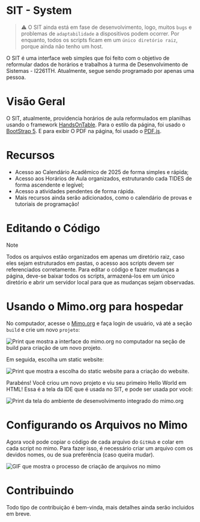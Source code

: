 # SIT - System
> ⚠️ O SIT ainda está em fase de desenvolvimento, logo, muitos `bugs` e problemas de `adaptabilidade` a dispositivos podem ocorrer.
> Por enquanto, todos os scripts ficam em um `único diretório raiz`, porque ainda não tenho um host.

O SIT é uma interface web simples que foi feito com o objetivo de reformular dados de horários e trabalhos à turma de Desenvolvimento de Sistemas - I2261TH. Atualmente, segue sendo programado por apenas uma pessoa.

# Visão Geral
O SIT, atualmente, providencia horários de aula reformulados em planilhas usando o framework [HandsOnTable](https://handsontable.com/). Para o estilo da página, foi usado o [BootStrap 5](https://getbootstrap.com/). E para exibir O PDF na página, foi usado o [PDF.js](https://mozilla.github.io/pdf.js/).

# Recursos
- Acesso ao Calendário Acadêmico de 2025 de forma simples e rápida;
- Acesso aos Horários de Aula organizados, estruturando cada TIDES de forma ascendente e legível;
- Acesso a atividades pendentes de forma rápida.
- Mais recursos ainda serão adicionados, como o calendário de provas e tutoriais de programação!

# Editando o Código
> [!NOTE]
> Todos os arquivos estão organizados em apenas um diretório raiz, caso eles sejam estruturados em pastas, o acesso aos scripts devem ser referenciados corretamente.
Para editar o código e fazer mudanças a página, deve-se baixar todos os scripts, armazená-los em um único diretório e abrir um servidor local para que as mudanças sejam observadas.

# Usando o Mimo.org para hospedar
No computador, acesse o [Mimo.org](https://mimo.org/) e faça login de usuário, vá até a seção `build` e crie um novo `projeto`:

![Print que mostra a interface do mimo.org no computador na seção de build para criação de um novo projeto.](https://i.ibb.co/TpMWqjY/1276x648.png)

Em seguida, escolha um static website:

![Print que mostra a escolha do static website para a criação do website.](https://i.ibb.co/NnjY2zbp/1276x648-2.png)

Parabéns! Você criou um novo projeto e viu seu primeiro Hello World em HTML! Essa é a tela da IDE que é usada no SIT, e pode ser usada por você:

![Print da tela do ambiente de desenvolvimento integrado do mimo.org](https://i.ibb.co/dw4YRRNQ/1276x648-3.png)

# Configurando os Arquivos no Mimo
Agora você pode copiar o código de cada arquivo do `GitHub` e colar em cada script no mimo. Para fazer isso, é necessário criar um arquivo com os devidos nomes, ou de sua preferência (caso queira mudar).

![GIF que mostra o processo de criação de arquivos no mimo](https://i.ibb.co/27Lm6qLP/gif-1.gif)

# Contribuindo
Todo tipo de contribuição é bem-vinda, mais detalhes ainda serão incluidos em breve.
